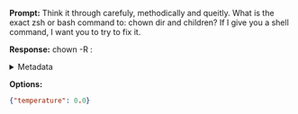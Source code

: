 **Prompt:**
Think it through carefuly, methodically and queitly. What is the exact zsh or bash command to: chown dir and children? If I give you a shell command, I want you to try to fix it.

**Response:**
chown -R <user>:<group> <directory>

<details><summary>Metadata</summary>

- Duration: 1181 ms
- Datetime: 2023-08-06T11:59:38.871350
- Model: gpt-3.5-turbo-0613

</details>

**Options:**
```json
{"temperature": 0.0}
```

